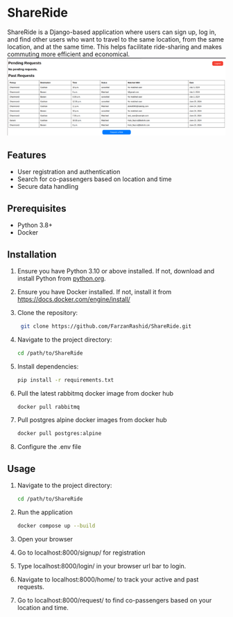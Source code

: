 # ShareRide
ShareRide is a Django-based application where users can  sign up, log in, and find other users 
who want to travel to the same location, from the same location, and at the same time. This helps facilitate ride-sharing and makes commuting more efficient and economical.
![ShareRide](readme.png)

## Features
- User registration and authentication
- Search for co-passengers based on location and time
- Secure data handling

## Prerequisites
- Python 3.8+
- Docker 

## Installation

1. Ensure you have Python 3.10 or above installed. If not, download and install Python from
   [python.org](https://www.python.org/downloads/).    


2. Ensure you have Docker installed. If not, install it from https://docs.docker.com/engine/install/


3. Clone the repository:
   ```bash
    git clone https://github.com/FarzanRashid/ShareRide.git
    ```
4. Navigate to the project directory:

    ```bash
    cd /path/to/ShareRide
    ```
5. Install dependencies:

    ```bash
    pip install -r requirements.txt
    ```

6. Pull the latest rabbitmq docker image from docker hub
   ```bash
   docker pull rabbitmq
    ```

7. Pull postgres alpine docker images from docker hub
   ```bash
   docker pull postgres:alpine
    ```
8. Configure the .env file

## Usage

1. Navigate to the project directory:

    ```bash
    cd /path/to/ShareRide
    ```
2.  Run the application
    ```bash
    docker compose up --build
    ```
    
3. Open your browser


4. Go to localhost:8000/signup/ for registration


5.  Type localhost:8000/login/ in your browser url bar to login.


6. Navigate to localhost:8000/home/ to track your active and past requests.


7. Go to localhost:8000/request/ to find co-passengers based on your location and time.
